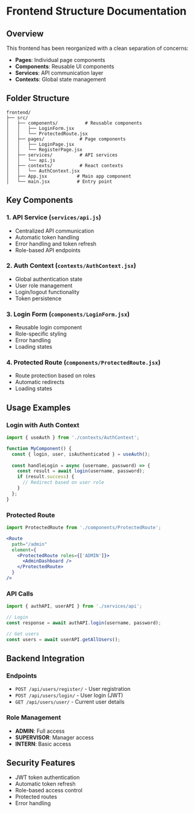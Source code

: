 # Frontend Structure Documentation

## Overview
This frontend has been reorganized with a clean separation of concerns:
- **Pages**: Individual page components
- **Components**: Reusable UI components
- **Services**: API communication layer
- **Contexts**: Global state management

## Folder Structure
```
frontend/
├── src/
│   ├── components/          # Reusable components
│   │   ├── LoginForm.jsx
│   │   └── ProtectedRoute.jsx
│   ├── pages/             # Page components
│   │   ├── LoginPage.jsx
│   │   └── RegisterPage.jsx
│   ├── services/          # API services
│   │   └── api.js
│   ├── contexts/          # React contexts
│   │   └── AuthContext.jsx
│   ├── App.jsx           # Main app component
│   └── main.jsx          # Entry point
```

## Key Components

### 1. API Service (`services/api.js`)
- Centralized API communication
- Automatic token handling
- Error handling and token refresh
- Role-based API endpoints

### 2. Auth Context (`contexts/AuthContext.jsx`)
- Global authentication state
- User role management
- Login/logout functionality
- Token persistence

### 3. Login Form (`components/LoginForm.jsx`)
- Reusable login component
- Role-specific styling
- Error handling
- Loading states

### 4. Protected Route (`components/ProtectedRoute.jsx`)
- Route protection based on roles
- Automatic redirects
- Loading states

## Usage Examples

### Login with Auth Context
```jsx
import { useAuth } from './contexts/AuthContext';

function MyComponent() {
  const { login, user, isAuthenticated } = useAuth();
  
  const handleLogin = async (username, password) => {
    const result = await login(username, password);
    if (result.success) {
      // Redirect based on user role
    }
  };
}
```

### Protected Route
```jsx
import ProtectedRoute from './components/ProtectedRoute';

<Route 
  path="/admin" 
  element={
    <ProtectedRoute roles={['ADMIN']}>
      <AdminDashboard />
    </ProtectedRoute>
  } 
/>
```

### API Calls
```jsx
import { authAPI, userAPI } from './services/api';

// Login
const response = await authAPI.login(username, password);

// Get users
const users = await userAPI.getAllUsers();
```

## Backend Integration

### Endpoints
- `POST /api/users/register/` - User registration
- `POST /api/users/login/` - User login (JWT)
- `GET /api/users/user/` - Current user details

### Role Management
- **ADMIN**: Full access
- **SUPERVISOR**: Manager access
- **INTERN**: Basic access

## Security Features
- JWT token authentication
- Automatic token refresh
- Role-based access control
- Protected routes
- Error handling
